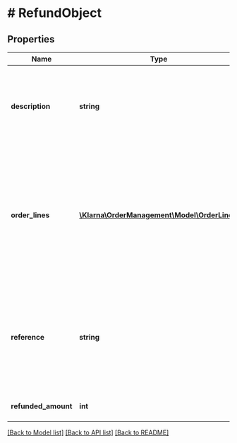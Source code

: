# # RefundObject

## Properties

Name | Type | Description | Notes
------------ | ------------- | ------------- | -------------
**description** | **string** | Description of the refund shown to the customer. Max length is 255 characters. | [optional]
**order_lines** | [**\Klarna\OrderManagement\Model\OrderLine[]**](OrderLine.md) | Order lines for the refund shown to the customer. Optional but increases the customer experience. Maximum 1000 order lines. | [optional]
**reference** | **string** | Internal reference to the refund. This will be included in the settlement files. Max length is 255 characters. | [optional]
**refunded_amount** | **int** | Refunded amount in minor units. |

[[Back to Model list]](../../README.md#models) [[Back to API list]](../../README.md#endpoints) [[Back to README]](../../README.md)

